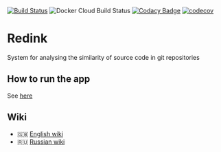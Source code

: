 [![Build Status](https://travis-ci.com/nikita715/redink.svg?token=jEarESup48JrjMXis6e8&branch=dev)](https://travis-ci.com/nikita715/redink)
![Docker Cloud Build Status](https://img.shields.io/docker/cloud/build/nikstep/redink.svg)
[![Codacy Badge](https://api.codacy.com/project/badge/Grade/8ae7b38917ff48dca84f448b40cc2607)](https://www.codacy.com/app/nikita715/redink?utm_source=github.com&amp;utm_medium=referral&amp;utm_content=nikita715/redink&amp;utm_campaign=Badge_Grade)
[![codecov](https://codecov.io/gh/nikita715/redink/branch/dev/graph/badge.svg)](https://codecov.io/gh/nikita715/redink)
# Redink

System for analysing the similarity of source code in git repositories

## How to run the app

See [here](https://github.com/nikita715/redink/wiki/Launch)

## Wiki
* 🇬🇧 [English wiki](https://github.com/nikita715/redink/wiki/Docs_en)
* 🇷🇺 [Russian wiki](https://github.com/nikita715/redink/wiki/Docs_ru)
